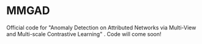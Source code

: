 # MMGAD
Official code for "Anomaly Detection on Attributed Networks via Multi-View and Multi-scale Contrastive Learning" . Code will come soon!
